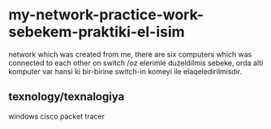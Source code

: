 # my-network-practice-work-sebekem-praktiki-el-isim
network which was created from me, there are six computers which was connected to each other on switch /oz elerimle duzeldilmis sebeke, orda alti komputer var hansi ki bir-birine switch-in komeyi ile elaqeledirilmisdir.
## texnology/texnalogiya 
windows 
cisco packet tracer
